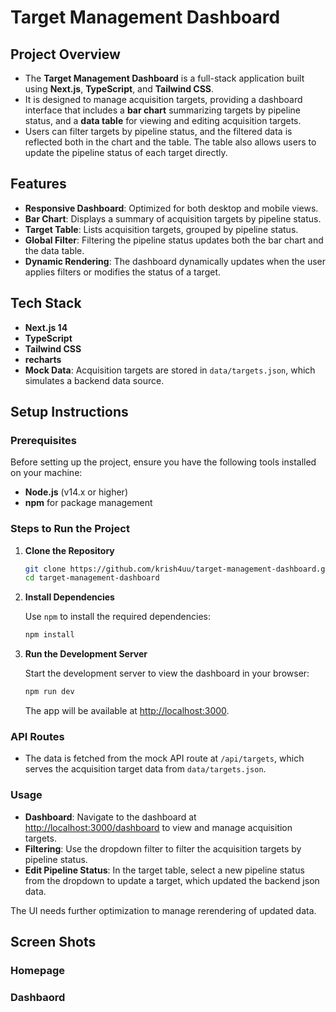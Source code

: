 # Target Management Dashboard

## Project Overview

- The **Target Management Dashboard** is a full-stack application built using **Next.js**, **TypeScript**, and **Tailwind CSS**. 
- It is designed to manage acquisition targets, providing a dashboard interface that includes a **bar chart** summarizing targets by pipeline status, and a **data table** for viewing and editing acquisition targets. 
- Users can filter targets by pipeline status, and the filtered data is reflected both in the chart and the table. The table also allows users to update the pipeline status of each target directly.

## Features

- **Responsive Dashboard**: Optimized for both desktop and mobile views.
- **Bar Chart**: Displays a summary of acquisition targets by pipeline status. 
- **Target Table**: Lists acquisition targets, grouped by pipeline status. 
- **Global Filter**: Filtering the pipeline status updates both the bar chart and the data table.
- **Dynamic Rendering**: The dashboard dynamically updates when the user applies filters or modifies the status of a target.

## Tech Stack

- **Next.js 14**
- **TypeScript**
- **Tailwind CSS**
- **recharts**
- **Mock Data**: Acquisition targets are stored in `data/targets.json`, which simulates a backend data source.

## Setup Instructions

### Prerequisites

Before setting up the project, ensure you have the following tools installed on your machine:

- **Node.js** (v14.x or higher)
- **npm** for package management

### Steps to Run the Project

1. **Clone the Repository**

   ```bash
   git clone https://github.com/krish4uu/target-management-dashboard.git
   cd target-management-dashboard
   ```

2. **Install Dependencies**

   Use `npm` to install the required dependencies:

   ```bash
   npm install

   ```

3. **Run the Development Server**

   Start the development server to view the dashboard in your browser:

   ```bash
   npm run dev

   ```

   The app will be available at [http://localhost:3000](http://localhost:3000).


### API Routes

- The data is fetched from the mock API route at `/api/targets`, which serves the acquisition target data from `data/targets.json`.

### Usage

- **Dashboard**: Navigate to the dashboard at [http://localhost:3000/dashboard](http://localhost:3000/dashboard) to view and manage acquisition targets.
- **Filtering**: Use the dropdown filter to filter the acquisition targets by pipeline status.
- **Edit Pipeline Status**: In the target table, select a new pipeline status from the dropdown to update a target, which updated the backend json data.

The UI needs further optimization to manage rerendering of updated data.

## Screen Shots

### Homepage


### Dashbaord

